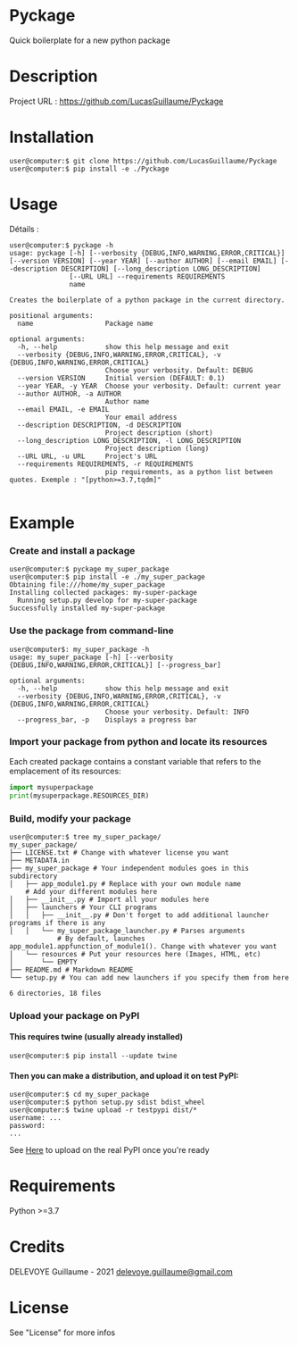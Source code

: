 # Pyckage

Quick boilerplate for a new python package

# Description

Project URL : <https://github.com/LucasGuillaume/Pyckage>

# Installation

```console
user@computer:$ git clone https://github.com/LucasGuillaume/Pyckage
user@computer:$ pip install -e ./Pyckage
```

# Usage

Détails : 

```console
user@computer:$ pyckage -h
usage: pyckage [-h] [--verbosity {DEBUG,INFO,WARNING,ERROR,CRITICAL}] [--version VERSION] [--year YEAR] [--author AUTHOR] [--email EMAIL] [--description DESCRIPTION] [--long_description LONG_DESCRIPTION]
               [--URL URL] --requirements REQUIREMENTS
               name

Creates the boilerplate of a python package in the current directory.

positional arguments:
  name                  Package name

optional arguments:
  -h, --help            show this help message and exit
  --verbosity {DEBUG,INFO,WARNING,ERROR,CRITICAL}, -v {DEBUG,INFO,WARNING,ERROR,CRITICAL}
                        Choose your verbosity. Default: DEBUG
  --version VERSION     Initial version (DEFAULT: 0.1)
  --year YEAR, -y YEAR  Choose your verbosity. Default: current year
  --author AUTHOR, -a AUTHOR
                        Author name
  --email EMAIL, -e EMAIL
                        Your email address
  --description DESCRIPTION, -d DESCRIPTION
                        Project description (short)
  --long_description LONG_DESCRIPTION, -l LONG_DESCRIPTION
                        Project description (long)
  --URL URL, -u URL     Project's URL
  --requirements REQUIREMENTS, -r REQUIREMENTS
                        pip requirements, as a python list between quotes. Exemple : "[python>=3.7,tqdm]"


```

# Example

### Create and install a package

```console
user@computer:$ pyckage my_super_package
user@computer:$ pip install -e ./my_super_package
Obtaining file:///home/my_super_package
Installing collected packages: my-super-package
  Running setup.py develop for my-super-package
Successfully installed my-super-package
```

### Use the package from command-line

```
user@computer$: my_super_package -h
usage: my_super_package [-h] [--verbosity {DEBUG,INFO,WARNING,ERROR,CRITICAL}] [--progress_bar]

optional arguments:
  -h, --help            show this help message and exit
  --verbosity {DEBUG,INFO,WARNING,ERROR,CRITICAL}, -v {DEBUG,INFO,WARNING,ERROR,CRITICAL}
                        Choose your verbosity. Default: INFO
  --progress_bar, -p    Displays a progress bar
```

### Import your package from python and locate its resources

Each created package contains a constant variable that refers to the emplacement of its resources: 

```python
import mysuperpackage
print(mysuperpackage.RESOURCES_DIR)
```

### Build, modify your package

``` console
user@computer:$ tree my_super_package/
my_super_package/
├── LICENSE.txt # Change with whatever license you want
├── METADATA.in
├── my_super_package # Your independent modules goes in this subdirectory
│   ├── app_module1.py # Replace with your own module name
    # Add your different modules here
│   ├── __init__.py # Import all your modules here
│   ├── launchers # Your CLI programs
│   │   ├── __init__.py # Don't forget to add additional launcher programs if there is any
│   │   └── my_super_package_launcher.py # Parses arguments 
            # By default, launches app_module1.appfunction_of_module1(). Change with whatever you want
│   └── resources # Put your resources here (Images, HTML, etc)
│       └── EMPTY
├── README.md # Markdown README
└── setup.py # You can add new launchers if you specify them from here

6 directories, 18 files
```

### Upload your package on PyPI

#### This requires twine (usually already installed)

```console
user@computer:$ pip install --update twine
```

#### Then you can make a distribution, and upload it on test PyPI:

```console
user@computer:$ cd my_super_package
user@computer:$ python setup.py sdist bdist_wheel
user@computer:$ twine upload -r testpypi dist/* 
username: ...
password:
...
```

See [Here](https://twine.readthedocs.io/en/latest/) to upload on the real PyPI once you're ready

# Requirements

Python >=3.7

# Credits

DELEVOYE Guillaume - 2021
delevoye.guillaume@gmail.com

# License


See "License" for more infos

